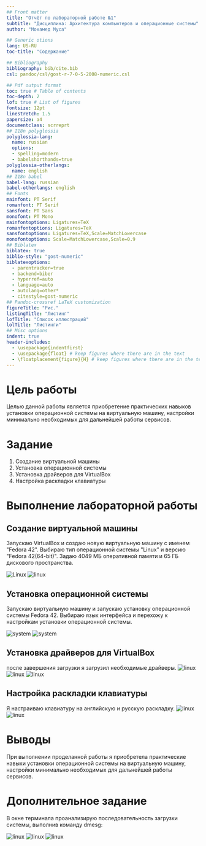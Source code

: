 ```yaml
---
## Front matter
title: "Отчёт по лабораторной работе №1"
subtitle: "Дисциплина: Архитектура компьютеров и операционные системы"
author: "Мохамед Муса"

## Generic otions
lang: US-RU
toc-title: "Содержание"

## Bibliography
bibliography: bib/cite.bib
csl: pandoc/csl/gost-r-7-0-5-2008-numeric.csl

## Pdf output format
toc: true # Table of contents
toc-depth: 2
lof: true # List of figures
fontsize: 12pt
linestretch: 1.5
papersize: a4
documentclass: scrreprt
## I18n polyglossia
polyglossia-lang:
  name: russian
  options:
  - spelling=modern
  - babelshorthands=true
polyglossia-otherlangs:
  name: english
## I18n babel
babel-lang: russian
babel-otherlangs: english
## Fonts
mainfont: PT Serif
romanfont: PT Serif
sansfont: PT Sans
monofont: PT Mono
mainfontoptions: Ligatures=TeX
romanfontoptions: Ligatures=TeX
sansfontoptions: Ligatures=TeX,Scale=MatchLowercase
monofontoptions: Scale=MatchLowercase,Scale=0.9
## Biblatex
biblatex: true
biblio-style: "gost-numeric"
biblatexoptions:
  - parentracker=true
  - backend=biber
  - hyperref=auto
  - language=auto
  - autolang=other*
  - citestyle=gost-numeric
## Pandoc-crossref LaTeX customization
figureTitle: "Рис."
listingTitle: "Листинг"
lofTitle: "Список иллюстраций"
lolTitle: "Листинги"
## Misc options
indent: true
header-includes:
  - \usepackage{indentfirst}
  - \usepackage{float} # keep figures where there are in the text
  - \floatplacement{figure}{H} # keep figures where there are in the text
---
```


# Цель работы

Целью данной работы является приобретение практических навыков установки операционной системы на виртуальную машину, настройки минимально необходимых для дальнейшей работы сервисов.

# Задание

1. Создание виртуальной машины
2. Установка операционной системы
3. Установка драйверов для VirtualBox
4. Настройка раскладки клавиатуры

# Выполнение лабораторной работы

## Создание виртуальной машины

Запускаю VirtualBox и создаю новую виртуальную машину с именем "Fedora 42". Выбираю тип операционной системы "Linux" и версию "Fedora 42(64-bit)". Задаю 4049 МБ оперативной памяти и 65 ГБ дискового пространства.

![Linux](images/lab1-1.png)
![linux](images/lab1-2.png)

## Установка операционной системы

Запускаю виртуальную машину и запускаю установку операционной системы Fedora 42. Выбираю язык интерфейса и перехожу к настройкам установки операционной системы.

![system](images/lab1-3.png)
![system](images/lab1-4.png)

## Установка драйверов для VirtualBox

после завершения загрузки я загрузил необходимые драйверы.
![linux](images/lab1-5.png)
![linux](images/lab1-6.png)
![linux](images/lab1-7.png)

## Настройка раскладки клавиатуры
Я настраиваю клавиатуру на английскую и русскую раскладку.
![linux](images/lab1-10.png)
![linux](images/lab1-11.png)


# Выводы

При выполнении проделанной работы я приобретела практические навыки установки операционной системы на виртуальную машину, настройки минимально необходимых для дальнейшей работы сервисов.

# Дополнительное задание

В окне терминала проанализирую последовательность загрузки системы, выполнив команду dmesg:

![linux](images/lab1-8.png)
![linux](images/lab1-9.png)
![linux](images/lab1-10.png)


